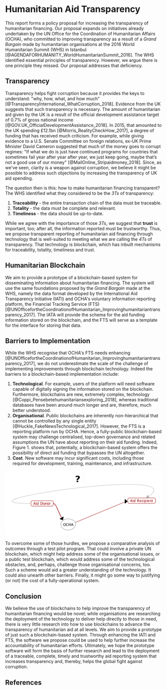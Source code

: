 # Humanitarian Aid Transparency

This report forms a policy proposal for increasing the transparency of humanitarian financing. Our proposal expands on initiatives already undertaken by the UN Office for the Coordination of Humanitarian Affairs (OCHA), who committed to improving transparency as a result of a _Grand Bargain_ made by humanitarian organisations at the 2016 World Humanitarian Summit (WHS) in Istanbul [@AGENDAFORHUMANITY_WorldHumanitarianSummit_2016]. The WHS identified essential principles of transparency. However, we argue there is one principle they missed. Our proposal addresses that deficiency.

## Transparency

Transparency helps fight corruption because it provides the keys to understand: "why, how, what, and how much" [@TransparencyInternational_WhatCorruption_2018]. Evidence from the UK suggests that such transparency is necessary. The amount of humanitarian aid given by the UK is a result of the official development assistance target of 0.7% of gross national income [@GOV.UK_OfficialDevelopmentAssistance_2018]. In 2015, that amounted to the UK spending £12.1bn [@Morris_RealityCheckHow_2017], a degree of funding that has received much criticism. For example, while giving evidence to a U.S. Senate Committee on foreign relations, ex-UK Prime Minister David Cameron suggested that much of the money goes to corrupt regimes: "If what we do is just have continued programs for countries that sometimes fail year after year after year, we just keep going, maybe that’s not a good use of our money" [@MailOnline_Stripaidmoney_2018]. Since, as we've seen, clarity is a weapon against corruption, we believe it might be possible to address such objections by increasing the transparency of UK aid spending.

The question then is this: how to make humanitarian financing transparent? The WHS identified what they considered to be the _3Ts_ of transparency:

1. **Traceability** - the entire transaction chain of the data must be traceable.
2. **Totality** - the data must be complete and relevant.
3. **Timeliness** - the data should be up-to-date.

While we agree with the importance of those _3Ts_, we suggest that **trust** is important, too; after all, the information reported must be trustworthy. Thus, we propose transparent reporting of humanitarian aid financing through technology that is well-suited to meeting what we are calling the _4Ts_ of transparency. That technology is blockchain, which has inbuilt mechanisms for traceability, totality, timeliness and trust.

## Humanitarian Blockchain

We aim to provide a prototype of a blockchain-based system for disseminating information about humanitarian financing. The system will use the same foundations proposed by the _Grand Bargain_ made at the WHS, namely the data format developed by the International Aid Transparency Initiative (IATI) and OCHA's voluntary information reporting platform, the Financial Tracking Service (FTS) [@UNOfficefortheCoordinationofHumanitarian_Improvinghumanitariantransparency_2017]. The IATA will provide the schema for the aid funding information stored on the blockchain, and the FTS will serve as a template for the interface for storing that data.

## Barriers to Implementation

While the WHS recognise that OCHA's FTS needs enhancing [@UNOfficefortheCoordinationofHumanitarian_Improvinghumanitariantransparency_2017], we do not underestimate the scale of the challenge of implementing improvements through blockchain technology. Indeed the barriers to a blockchain-based implementation include:

1. **Technological**. For example, users of the platform will need software capable of digitally signing the information stored on the blockchain. Furthermore, blockchains are new, extremely complex, technology [@Coppi_Pensebetehumanitariansexploring_2018], whereas traditional databases have been around much longer and are, therefore, much better understood.
2. **Organisational**. Public blockchains are inherently non-hierarchical that cannot be controlled by any single entity [@Huckle_FakeNewsTechnological_2017]. However, the FTS is a reporting platform run by OCHA. Hence, a fully-public blockchain-based system may challenge centralised, top-down governance and related assumptions the UN have about reporting on their aid funding. Indeed, Figure 1. shows that, potentially, a blockchain-based system offers the possibility of direct aid funding that bypasses the UN altogether.
3. **Cost**.  New software may incur significant costs, including those required for development, training, maintenance, and infrastructure.

![Figure 1: Direct aid funding?](./images/OCHA.png)

To overcome some of those hurdles, we propose a comparative analysis of outcomes through a test pilot program. That could involve a private UN blockchain, which might help address some of the organisational issues, or a public test blockchain, which would address some of the technological obstacles, and, perhaps, challenge those organisational concerns, too. Such a scheme would aid a greater understanding of the technology. It could also unearth other barriers. Finally, it might go some way to justifying (or not) the cost of a fully-operational system.

## Conclusion

We believe the use of blockchains to help improve the transparency of humanitarian financing would be novel; while organisations are researching the deployment of the technology to deliver help directly to those in need, there is very little research into how to use blockchains to advance the transparency of humanitarian aid at all levels. We aim to provide a prototype of just such a blockchain-based system. Through enhancing the IATI and FTS, the software we propose could be used to help further increase the accountability of humanitarian efforts. Ultimately, we hope the prototype software will form the basis of further research and lead to the deployment of a traceable, complete, timely and trustworthy aid reporting system that increases transparency and, thereby, helps the global fight against corruption.

## References
